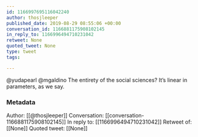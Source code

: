```yaml
---
id: 1166997695116042240
author: thosjleeper
published_date: 2019-08-29 08:55:06 +00:00
conversation_id: 1166881175908102145
in_reply_to: 1166996494710231042
retweet: None
quoted_tweet: None
type: tweet
tags:

---
```


@yudapearl @mgaldino The entirety of the social sciences? It’s linear in parameters, as we say.

### Metadata

Author: [[@thosjleeper]]
Conversation: [[conversation-1166881175908102145]]
In reply to: [[1166996494710231042]]
Retweet of: [[None]]
Quoted tweet: [[None]]
